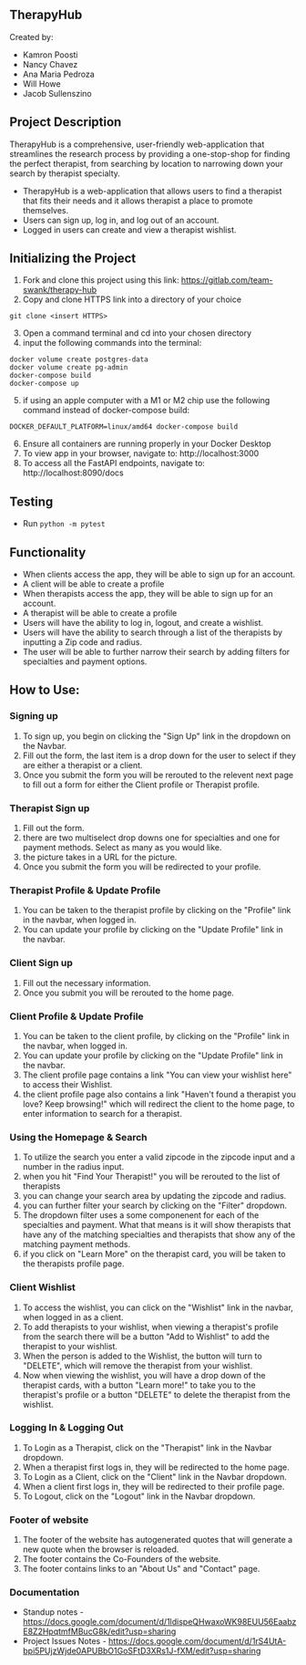 ## TherapyHub

Created by:
* Kamron Poosti
* Nancy Chavez
* Ana Maria Pedroza
* Will Howe
* Jacob Sullenszino

## Project Description
 TherapyHub is a comprehensive, user-friendly web-application that streamlines the research process by providing a one-stop-shop for finding the perfect therapist, from searching by location to narrowing down your search by therapist specialty.

 * TherapyHub is a web-application that allows users to find a therapist that fits their needs and it allows therapist a place to promote themselves.
 * Users can sign up, log in, and log out of an account.
 * Logged in users can create and view a therapist wishlist.

## Initializing the Project
1. Fork and clone this project using this link: https://gitlab.com/team-swank/therapy-hub
2. Copy and clone HTTPS link into a directory of your choice
```
git clone <insert HTTPS>
```
3. Open a command terminal and cd into your chosen directory
4. input the following commands into the terminal:
```
docker volume create postgres-data
docker volume create pg-admin
docker-compose build
docker-compose up
```
5. if using an apple computer with a M1 or M2 chip use the following command instead of docker-compose build:
```
DOCKER_DEFAULT_PLATFORM=linux/amd64 docker-compose build
```
6. Ensure all containers are running properly in your Docker Desktop
7. To view app in your browser, navigate to: http://localhost:3000
8. To access all the FastAPI endpoints, navigate to: http://localhost:8090/docs

## Testing
* Run `python -m pytest`

## Functionality
* When clients access the app, they will be able to sign up for an account.
* A client will be able to create a profile
* When therapists access the app, they will be able to sign up for an account.
* A therapist will be able to create a profile
* Users will have the ability to log in, logout, and create a wishlist.
* Users will have the ability to search through a list of the therapists by inputting a Zip code and radius.
* The user will be able to further narrow their search by adding filters for specialties and payment options.

## How to Use:
### Signing up
1. To sign up, you begin on clicking the "Sign Up" link in the dropdown on the Navbar.
2. Fill out the form, the last item is a drop down for the user to select if they are either a therapist or a client.
3. Once you submit the form you will be rerouted to the relevent next page to fill out a form for either the Client profile or Therapist profile.

### Therapist Sign up
1. Fill out the form.
2. there are two multiselect drop downs one for specialties and one for payment methods. Select as many as you would like.
3. the picture takes in a URL for the picture.
4. Once you submit the form you will be redirected to your profile.

### Therapist Profile & Update Profile
1. You can be taken to the therapist profile by clicking on the "Profile" link in the navbar, when logged in.
2. You can update your profile by clicking on the "Update Profile" link in the navbar.

### Client Sign up
1. Fill out the necessary information.
2. Once you submit you will be rerouted to the home page.

### Client Profile & Update Profile
1. You can be taken to the client profile, by clicking on the "Profile" link in the navbar, when logged in.
2. You can update your profile by clicking on the "Update Profile" link in the navbar.
3. The client profile page contains a link "You can view your wishlist here" to access their Wishlist.
4. the client profile page also contains a link "Haven't found a therapist you love? Keep browsing!" which will redirect the client to the home page, to enter information to search for a therapist.

### Using the Homepage & Search
1. To utilize the search you enter a valid zipcode in the zipcode input and a number in the radius input.
2. when you hit "Find Your Therapist!" you will be rerouted to the list of therapists
3. you can change your search area by updating the zipcode and radius.
4. you can further filter your search by clicking on the "Filter" dropdown.
5. The dropdown filter uses a some componenent for each of the specialties and payment. What that means is it will show therapists that have any of the matching specialties and therapists that show any of the matching payment methods.
6. if you click on "Learn More" on the therapist card, you will be taken to the therapists profile page.

### Client Wishlist
1. To access the wishlist, you can click on the "Wishlist" link in the navbar, when logged in as a client.
2. To add therapists to your wishlist, when viewing a therapist's profile from the search there will be a button "Add to Wishlist" to add the therapist to your wishlist.
3. When the person is added to the Wishlist, the button will turn to "DELETE", which will remove the therapist from your wishlist.
4. Now when viewing the wishlist, you will have a drop down of the therapist cards, with a button "Learn more!" to take you to the therapist's profile or a button "DELETE" to delete the therapist from the wishlist.

### Logging In & Logging Out
1. To Login as a Therapist, click on the "Therapist" link in the Navbar dropdown.
2. When a therapist first logs in, they will be redirected to the home page.
3. To Login as a Client, click on the "Client" link in the Navbar dropdown.
4. When a client first logs in, they will be redirected to their profile page.
5. To Logout, click on the "Logout" link in the Navbar dropdown.

### Footer of website
1. The footer of the website has autogenerated quotes that will generate a new quote when the browser is reloaded.
2. The footer contains the Co-Founders of the website.
3. The footer contains links to an "About Us" and "Contact" page.

### Documentation
* Standup notes - https://docs.google.com/document/d/1ldispeQHwaxoWK98EUU56EaabzE8Z2HpqtmfMBucG8k/edit?usp=sharing
* Project Issues Notes - https://docs.google.com/document/d/1rS4UtA-bpi5PUjzWjde0APUBbO1GoSFtD3XRs1J-fXM/edit?usp=sharing